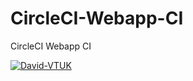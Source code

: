 # CircleCI-Webapp-CI
CircleCI Webapp CI

[![David-VTUK](https://circleci.com/gh/David-VTUK/CircleCI-Webapp-CI.svg?style=svg)](https://circleci.com/gh/David-VTUK/CircleCI-Webapp-CI)
